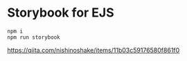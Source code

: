 # Storybook for EJS
```
npm i
npm run storybook
```
https://qiita.com/nishinoshake/items/11b03c59176580f861f0



